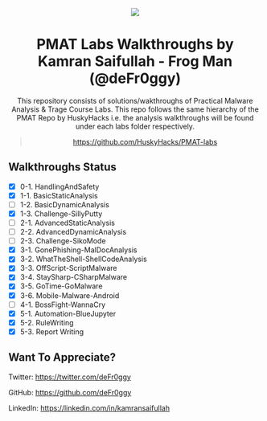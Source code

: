 

<p align="center">
  <img src="https://user-images.githubusercontent.com/57866415/135939695-6f2c2ce7-403b-4aab-977f-561d17be73ce.png" />
</p>

<div align="center">

# PMAT Labs Walkthroughs by Kamran Saifullah - Frog Man (@deFr0ggy)


This repository consists of solutions/wakthroughs of Practical Malware Analysis & Trage Course Labs. This repo follows the same hierarchy of the PMAT Repo by HuskyHacks i.e. the analysis walkthroughs will be found under each labs folder respectively.

> https://github.com/HuskyHacks/PMAT-labs

</div>


##  Walkthroughs Status

- [x] 0-1. HandlingAndSafety
- [x] 1-1. BasicStaticAnalysis
- [ ] 1-2. BasicDynamicAnalysis
- [x] 1-3. Challenge-SillyPutty
- [ ] 2-1. AdvancedStaticAnalysis
- [ ] 2-2. AdvancedDynamicAnalysis
- [ ] 2-3. Challenge-SikoMode
- [x] 3-1. GonePhishing-MalDocAnalysis
- [x] 3-2. WhatTheShell-ShellCodeAnalysis
- [x] 3-3. OffScript-ScriptMalware
- [x] 3-4. StaySharp-CSharpMalware
- [x] 3-5. GoTime-GoMalware
- [x] 3-6. Mobile-Malware-Android
- [ ] 4-1. BossFight-WannaCry
- [x] 5-1. Automation-BlueJupyter
- [x] 5-2. RuleWriting
- [x] 5-3. Report Writing

## Want To Appreciate?

 Twitter: https://twitter.com/deFr0ggy 

 GitHub: https://github.com/deFr0ggy 

 LinkedIn: https://linkedin.com/in/kamransaifullah
